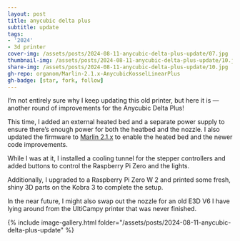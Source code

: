 ```yaml
---
layout: post
title: anycubic delta plus
subtitle: update
tags:
- '2024'
- 3d printer
cover-img: /assets/posts/2024-08-11-anycubic-delta-plus-update/07.jpg
thumbnail-img: /assets/posts/2024-08-11-anycubic-delta-plus-update/10.jpg
share-img: /assets/posts/2024-08-11-anycubic-delta-plus-update/10.jpg
gh-repo: organom/Marlin-2.1.x-AnycubicKosselLinearPlus
gh-badge: [star, fork, follow]
---
```


I’m not entirely sure why I keep updating this old printer, but here it is — another round of improvements for the Anycubic Delta Plus!

This time, I added an external heated bed and a separate power supply to ensure there’s enough power for both the heatbed and the nozzle. I also updated the firmware to [Marlin 2.1.x](https://github.com/organom/Marlin-2.1.x-AnycubicKosselLinearPlus) to enable the heated bed and the newer code improvements.

While I was at it, I installed a cooling tunnel for the stepper controllers and added buttons to control the Raspberry Pi Zero and the lights.

Additionally, I upgraded to a Raspberry Pi Zero W 2 and printed some fresh, shiny 3D parts on the Kobra 3 to complete the setup.

In the near future, I might also swap out the nozzle for an old E3D V6 I have lying around from the UltiCampy printer that was never finished.

{% include image-gallery.html folder="/assets/posts/2024-08-11-anycubic-delta-plus-update" %}

